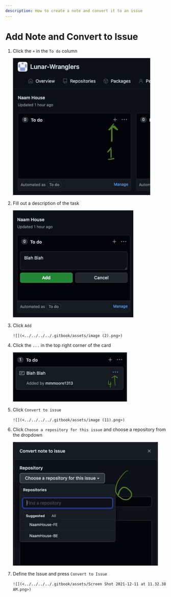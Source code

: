```yaml
---
description: How to create a note and convert it to an issue
---
```


# Add Note and Convert to Issue



1.  Click the `+` in the `To do` column

    ![](<../../../../.gitbook/assets/image (10).png>)
2.  Fill out a description of the task

    ![](<../../../../.gitbook/assets/image (8).png>)
3.  Click `Add`

    ``![](<../../../../.gitbook/assets/image (2).png>)``
4.  Click the `...` in the top right corner of the card

    ![](<../../../../.gitbook/assets/image (7).png>)
5.  Click `Convert to issue`

    ``![](<../../../../.gitbook/assets/image (11).png>)``
6.  Click `Choose a repository for this issue` and choose a repository from the dropdown

    ![](<../../../../.gitbook/assets/Screen Shot 2021-12-11 at 11.30.57 AM.png>)
7.  Define the Issue and press `Convert to Issue`

    ``![](<../../../../.gitbook/assets/Screen Shot 2021-12-11 at 11.32.38 AM.png>)``
